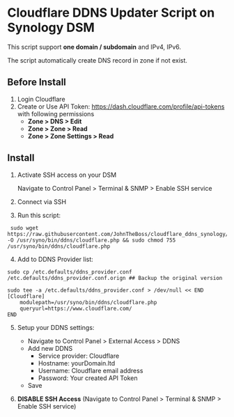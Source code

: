 # Cloudflare DDNS Updater Script on Synology DSM

This script support **one domain / subdomain** and IPv4, IPv6.

The script automatically create DNS record in zone if not exist.  

## Before Install
1. Login Cloudflare
2. Create or Use API Token: https://dash.cloudflare.com/profile/api-tokens with following permissions
    - **Zone > DNS > Edit**
    - **Zone > Zone > Read**
    - **Zone > Zone Settings > Read**

## Install

1. Activate SSH access on your DSM 

   Navigate to Control Panel > Terminal & SNMP > Enable SSH service

2. Connect via SSH

3. Run this script:
```shell
 sudo wget https://raw.githubusercontent.com/JohnTheBoss/cloudflare_ddns_synology/master/cloudflare.php -O /usr/syno/bin/ddns/cloudflare.php && sudo chmod 755 /usr/syno/bin/ddns/cloudflare.php
```
4. Add to DDNS Provider list:
```shell
sudo cp /etc.defaults/ddns_provider.conf /etc.defaults/ddns_provider.conf.orign ## Backup the original version
```
```shell
sudo tee -a /etc.defaults/ddns_provider.conf > /dev/null << END
[Cloudflare]
    modulepath=/usr/syno/bin/ddns/cloudflare.php
    queryurl=https://www.cloudflare.com/
END
```

5. Setup your DDNS settings:
   - Navigate to Control Panel > External Access > DDNS
   - Add new DDNS
      - Service provider: Cloudflare
      - Hostname: yourDomain.ltd
      - Username: Cloudflare email address
      - Password: Your created API Token
   - Save


6. **DISABLE SSH Access** (Navigate to Control Panel > Terminal & SNMP > Enable SSH service)